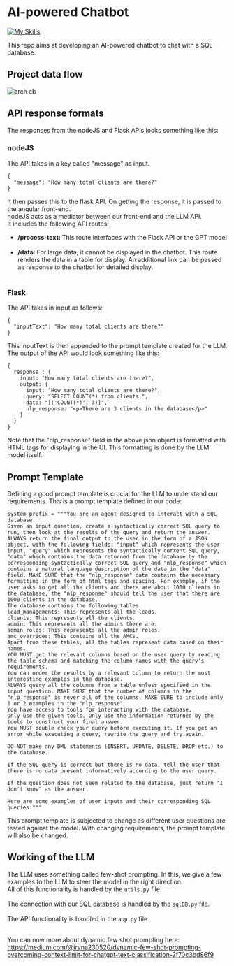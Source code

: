 # AI-powered Chatbot

[![My Skills](https://skillicons.dev/icons?i=js,python,html,css)](https://skillicons.dev)

This repo aims at developing an AI-powered chatbot to chat with a SQL database. 

## Project data flow

![arch cb](https://github.com/guitmonk-1290/AI-Chatbot/assets/104564065/a28e80b5-4cc2-42a8-bd1b-e32190204f85)

## API response formats

The responses from the nodeJS and Flask APIs looks something like this:

### nodeJS
The API takes in a key called "message" as input.<br>
```
{
  "message": "How many total clients are there?"
}
```
It then passes this to the flask API. On getting the response, it is passed to the angular front-end.<br>
nodeJS acts as a mediator between our front-end and the LLM API.<br>
It includes the following API routes:
<ul>
  <li><b>/process-text: </b>This route interfaces with the Flask API or the GPT model</li><br>
  <li><b>/data: </b>For large data, it cannot be displayed in the chatbot. This route renders the data in a table for display. An additional link can be passed as response to the chatbot for detailed display.</li><br>
</ul>

### Flask
The API takes in input as follows:
```
{
  "inputText": "How many total clients are there?"
}
```

This inputText is then appended to the prompt template created for the LLM. <br>
The output of the API would look something like this:
```
{
  response : {
    input: "How many total clients are there?",
    output: {
      input: "How many total clients are there?",
      query: "SELECT COUNT(*) from clients;",
      data: "[('COUNT(*)': 3)]",
      nlp_response: "<p>There are 3 clients in the database</p>"
    }
  }
}
```

Note that the "nlp_response" field in the above json object is formatted with HTML tags for displaying in the UI. This formatting is done by the LLM model itself.

## Prompt Template
Defining a good prompt template is crucial for the LLM to understand our requirements. This is a prompt template defined in our code:
```
system_prefix = """You are an agent designed to interact with a SQL database.
Given an input question, create a syntactically correct SQL query to run, then look at the results of the query and return the answer.
ALWAYS return the final output to the user in the form of a JSON object, with the following fields: "input" which represents the user input, "query" which represents the syntactically corrent SQL query, "data" which contains the data returned from the database by the corresponding syntactically correct SQL query and "nlp_response" which contains a natural language description of the data in the "data" field. MAKE SURE that the "nlp_response" data contains the necessary formatting in the form of html tags and spacing. For example, if the user asks to get all the clients and there are about 1000 clients in the database, the "nlp_response" should tell the user that there are 1000 clients in the database.
The database contains the following tables: 
lead_managements: This represents all the leads.
clients: This represents all the clients.
admin: This represents all the admins there are.
admin_roles: This represents all the admin roles.
amc_overrides: This contains all the AMCs.
Apart from these tables, all the tables represent data based on their names.
YOU MUST get the relevant columns based on the user query by reading the table schema and matching the column names with the query's requirements.
You can order the results by a relevant column to return the most interesting examples in the database.
ALWAYS query all the columns from a table unless specified in the input question. MAKE SURE that the number of columns in the "nlp_response" is never all of the columns. MAKE SURE to include only 1 or 2 examples in the "nlp_response".
You have access to tools for interacting with the database.
Only use the given tools. Only use the information returned by the tools to construct your final answer.
You MUST double check your query before executing it. If you get an error while executing a query, rewrite the query and try again.

DO NOT make any DML statements (INSERT, UPDATE, DELETE, DROP etc.) to the database.

If the SQL query is correct but there is no data, tell the user that there is no data present informatively according to the user query.

If the question does not seem related to the database, just return "I don't know" as the answer.

Here are some examples of user inputs and their corresponding SQL queries:"""
```

This prompt template is subjected to change as different user questions are tested against the model. With changing requirements, the prompt template will also be changed.

## Working of the LLM
The LLM uses something called few-shot prompting. In this, we give a few examples to the LLM to steer the model in the right direction. <br>
All of this functionality is handled by the ```utils.py``` file.<br><br>
The connection with our SQL database is handled by the ```sqlDB.py``` file.<br><br>
The API functionality is handled in the ```app.py``` file<br><br>

You can now more about dynamic few shot prompting here: https://medium.com/@iryna230520/dynamic-few-shot-prompting-overcoming-context-limit-for-chatgpt-text-classification-2f70c3bd86f9
